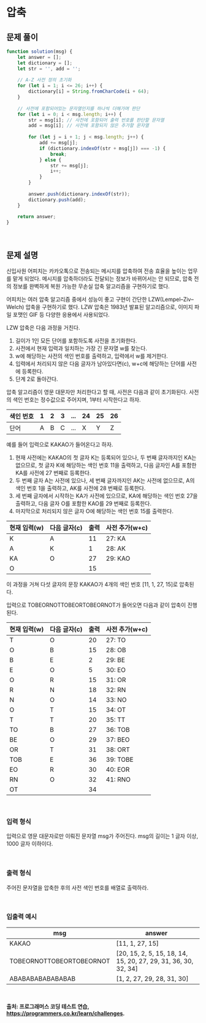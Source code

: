 # 압축

## 문제 풀이  

~~~javascript
function solution(msg) {
    let answer = [];
    let dictionary = [];
    let str = '', add = '';
    
    // A-Z 사전 정의 초기화
    for (let i = 1; i <= 26; i++) {
        dictionary[i] = String.fromCharCode(i + 64);
    }
    
    // 사전에 포함되어있는 문자열인지를 하나씩 더해가며 판단
    for (let i = 0; i < msg.length; i++) {
        str = msg[i]; // 사전에 포함되어 출력 번호를 판단할 문자열
        add = msg[i]; // 사전에 포함되지 않은 추가할 문자열
        
        for (let j = i + 1; j < msg.length; j++) {
            add += msg[j];
            if (dictionary.indexOf(str + msg[j]) === -1) {
                break;
            } else {
                str += msg[j];
                i++;
            }
        }
        
        answer.push(dictionary.indexOf(str));
        dictionary.push(add);
    }
    
    return answer;
}
~~~

<br/>

## 문제 설명    

신입사원 어피치는 카카오톡으로 전송되는 메시지를 압축하여 전송 효율을 높이는 업무를 맡게 되었다. 메시지를 압축하더라도 전달되는 정보가 바뀌어서는 안 되므로, 압축 전의 정보를 완벽하게 복원 가능한 무손실 압축 알고리즘을 구현하기로 했다.

어피치는 여러 압축 알고리즘 중에서 성능이 좋고 구현이 간단한 LZW(Lempel–Ziv–Welch) 압축을 구현하기로 했다. LZW 압축은 1983년 발표된 알고리즘으로, 이미지 파일 포맷인 GIF 등 다양한 응용에서 사용되었다.

LZW 압축은 다음 과정을 거친다.

1. 길이가 1인 모든 단어를 포함하도록 사전을 초기화한다.
2. 사전에서 현재 입력과 일치하는 가장 긴 문자열 w를 찾는다.
3. w에 해당하는 사전의 색인 번호를 출력하고, 입력에서 w를 제거한다.
4. 입력에서 처리되지 않은 다음 글자가 남아있다면(c), w+c에 해당하는 단어를 사전에 등록한다.
5. 단계 2로 돌아간다.

압축 알고리즘이 영문 대문자만 처리한다고 할 때, 사전은 다음과 같이 초기화된다. 사전의 색인 번호는 정수값으로 주어지며, 1부터 시작한다고 하자.

|**색인 번호**|**1**|**2**|**3**|**...**|**24**|**25**|**26**|
|---|---|---|---|---|---|---|---|
|단어|A|B|C|...|X|Y|Z|

예를 들어 입력으로 KAKAO가 들어온다고 하자.

1. 현재 사전에는 KAKAO의 첫 글자 K는 등록되어 있으나, 두 번째 글자까지인 KA는 없으므로, 첫 글자 K에 해당하는 색인 번호 11을 출력하고, 다음 글자인 A를 포함한 KA를 사전에 27 번째로 등록한다.
2. 두 번째 글자 A는 사전에 있으나, 세 번째 글자까지인 AK는 사전에 없으므로, A의 색인 번호 1을 출력하고, AK를 사전에 28 번째로 등록한다.
3. 세 번째 글자에서 시작하는 KA가 사전에 있으므로, KA에 해당하는 색인 번호 27을 출력하고, 다음 글자 O를 포함한 KAO를 29 번째로 등록한다.
4. 마지막으로 처리되지 않은 글자 O에 해당하는 색인 번호 15를 출력한다.

|**현재 입력(w)**|**다음 글자(c)**|**출력**|**사전 추가(w+c)**|
|---|---|---|---|
|K|A|11|27: KA|
|A|K|1|28: AK|
|KA|O|27|29: KAO|
|O| |15| |	

이 과정을 거쳐 다섯 글자의 문장 KAKAO가 4개의 색인 번호 [11, 1, 27, 15]로 압축된다.

입력으로 TOBEORNOTTOBEORTOBEORNOT가 들어오면 다음과 같이 압축이 진행된다.

|**현재 입력(w)**|**다음 글자(c)**|**출력**|**사전 추가(w+c)**|
|---|---|---|---|
|T|O|20|27: TO|
|O|B|15|28: OB|
|B|E|2|29: BE|
|E|O|5|30: EO|
|O|R|15|31: OR|
|R|N|18|32: RN|
|N|O|14|33: NO|
|O|T|15|34: OT|
|T|T|20|35: TT|
|TO|B|27|36: TOB|
|BE|O|29|37: BEO|
|OR|T|31|38: ORT|
|TOB|E|36|39: TOBE|
|EO|R|30|40: EOR|
|RN|O|32|41: RNO|
|OT| |34| |

<br/>

### 입력 형식
입력으로 영문 대문자로만 이뤄진 문자열 msg가 주어진다. msg의 길이는 1 글자 이상, 1000 글자 이하이다.

<br/>

### 출력 형식
주어진 문자열을 압축한 후의 사전 색인 번호를 배열로 출력하라.

<br/>

### 입출력 예시

|**msg**|**answer**|
|---|---|
|KAKAO|[11, 1, 27, 15]|
|TOBEORNOTTOBEORTOBEORNOT|[20, 15, 2, 5, 15, 18, 14, 15, 20, 27, 29, 31, 36, 30, 32, 34]|
|ABABABABABABABAB|[1, 2, 27, 29, 28, 31, 30]|

<br/>

**출처: 프로그래머스 코딩 테스트 연습, https://programmers.co.kr/learn/challenges.**